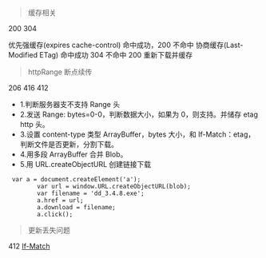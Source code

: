 > 缓存相关

200 304

优先强缓存(expires cache-control) 命中成功，200
不命中 协商缓存(Last-Modified ETag) 命中成功 304
不命中 200 重新下载并缓存

> httpRange 断点续传

206 416 412

- 1.判断服务器支不支持 Range 头
- 2.发送 Range: bytes=0-0，判断数据大小，如果为 0，则支持。并储存 etag http 头。
- 3.设置 content-type 类型 ArrayBuffer，bytes 大小，和 If-Match：etag，判断文件是否更新，分割下载。
- 4.用多段 ArrayBuffer 合并 Blob。
- 5.用 URL.createObjectURL 创建链接下载

```
 var a = document.createElement('a');
        var url = window.URL.createObjectURL(blob);
        var filename = 'dd_3.4.8.exe';
        a.href = url;
        a.download = filename;
        a.click();
```

> 更新丢失问题

412 [If-Match](https://developer.mozilla.org/zh-CN/docs/Web/HTTP/Headers/If-Match)
